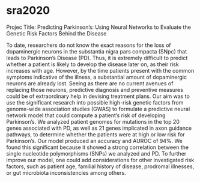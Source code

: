 # sra2020
Projec Title: Predicting Parkinson’s: Using Neural Networks to Evaluate the Genetic Risk Factors Behind the Disease

To date, researchers do not know the exact reasons for the loss of dopaminergic neurons in the substantia nigra pars compacta
(SNpc) that leads to Parkinson’s Disease (PD). Thus, it is extremely difficult to predict whether a patient is likely to develop
the disease later on, as their risk increases with age. However, by the time patients present with the common symptoms
indicative of the illness, a substantial amount of dopaminergic neurons are already lost. Seeing as there are no current
avenues of replacing those neurons, predictive diagnosis and preventive measures could be of extraordinary help in devising
treatment plans. Our aim was to use the significant research into possible high-risk genetic factors from genome-wide
association studies (GWAS) to formulate a predictive neural network model that could compute a patient’s risk of developing
Parkinson’s. We analyzed patient genomes for mutations in the top 20 genes associated with PD, as well as 21 genes
implicated in axon guidance pathways, to determine whether the patients were at high or low risk for Parkinson’s. Our model
produced an accuracy and AUROC of 94%. We found this significant because it showed a strong correlation between the
single nucleotide polymorphisms (SNPs) we analyzed and PD. To further improve our model, one could add considerations
for other investigated risk factors, such as patient age, familial history of disease, prodromal illnesses, or gut microbiota
inconsistencies among others.
